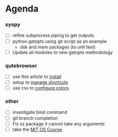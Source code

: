 # Agenda

### syspy
* [ ] refine subprocess piping to get outputs
* [ ] python getopts using git script as an example
	* dsk and mem packages (to unit test)
* [ ] Update all modules to new getopts methodology

### qutebrowser
* [ ] use this article to [install](https://askubuntu.com/questions/954539/installing-qutebrowser)
* [ ] setup to [manage shortcuts](https://qutebrowser.org/doc/help/configuring.html)
* [ ] use css to [configure colors](https://www.reddit.com/r/qutebrowser/comments/665wdb/is_there_a_dark_mode/)

### other
* [ ] investigate bind command
* [ ] git branch completion
* [ ] Fix sz package it cannot take any arguments
* [ ] take the [MIT OS Course](https://ocw.mit.edu/courses/electrical-engineering-and-computer-science/6-828-operating-system-engineering-fall-2012/assignments/)
